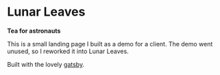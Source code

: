 # Lunar Leaves
**Tea for astronauts**

This is a small landing page I built as a demo for a client. The demo went unused, so I reworked it into Lunar Leaves.

Built with the lovely [gatsby](https://www.gatsbyjs.org/).
